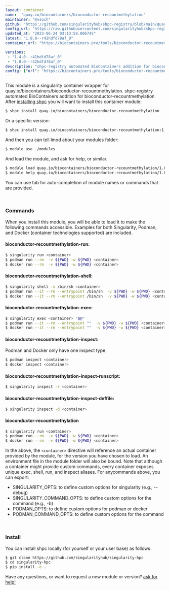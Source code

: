 ```yaml
---
layout: container
name:  "quay.io/biocontainers/bioconductor-recountmethylation"
maintainer: "@vsoch"
github: "https://github.com/singularityhub/shpc-registry/blob/main/quay.io/biocontainers/bioconductor-recountmethylation/container.yaml"
config_url: "https://raw.githubusercontent.com/singularityhub/shpc-registry/main/quay.io/biocontainers/bioconductor-recountmethylation/container.yaml"
updated_at: "2023-06-24 03:13:58.006745"
latest: "1.8.0--r42hdfd78af_0"
container_url: "https://biocontainers.pro/tools/bioconductor-recountmethylation"

versions:
 - "1.4.0--r41hdfd78af_0"
 - "1.8.0--r42hdfd78af_0"
description: "shpc-registry automated BioContainers addition for bioconductor-recountmethylation"
config: {"url": "https://biocontainers.pro/tools/bioconductor-recountmethylation", "maintainer": "@vsoch", "description": "shpc-registry automated BioContainers addition for bioconductor-recountmethylation", "latest": {"1.8.0--r42hdfd78af_0": "sha256:dc5716644a638ebc9d83a17162d40435f9ac0c0b30445f06aa92eb2da49b3c17"}, "tags": {"1.4.0--r41hdfd78af_0": "sha256:a91cc6110f30e15d79f593e2fe231450b57e31c3e15fc8c1b171f476428d08b3", "1.8.0--r42hdfd78af_0": "sha256:dc5716644a638ebc9d83a17162d40435f9ac0c0b30445f06aa92eb2da49b3c17"}, "docker": "quay.io/biocontainers/bioconductor-recountmethylation"}
---
```


This module is a singularity container wrapper for quay.io/biocontainers/bioconductor-recountmethylation.
shpc-registry automated BioContainers addition for bioconductor-recountmethylation
After [installing shpc](#install) you will want to install this container module:


```bash
$ shpc install quay.io/biocontainers/bioconductor-recountmethylation
```

Or a specific version:

```bash
$ shpc install quay.io/biocontainers/bioconductor-recountmethylation:1.8.0--r42hdfd78af_0
```

And then you can tell lmod about your modules folder:

```bash
$ module use ./modules
```

And load the module, and ask for help, or similar.

```bash
$ module load quay.io/biocontainers/bioconductor-recountmethylation/1.8.0--r42hdfd78af_0
$ module help quay.io/biocontainers/bioconductor-recountmethylation/1.8.0--r42hdfd78af_0
```

You can use tab for auto-completion of module names or commands that are provided.

<br>

### Commands

When you install this module, you will be able to load it to make the following commands accessible.
Examples for both Singularity, Podman, and Docker (container technologies supported) are included.

#### bioconductor-recountmethylation-run:

```bash
$ singularity run <container>
$ podman run --rm  -v ${PWD} -w ${PWD} <container>
$ docker run --rm  -v ${PWD} -w ${PWD} <container>
```

#### bioconductor-recountmethylation-shell:

```bash
$ singularity shell -s /bin/sh <container>
$ podman run --it --rm --entrypoint /bin/sh  -v ${PWD} -w ${PWD} <container>
$ docker run --it --rm --entrypoint /bin/sh  -v ${PWD} -w ${PWD} <container>
```

#### bioconductor-recountmethylation-exec:

```bash
$ singularity exec <container> "$@"
$ podman run --it --rm --entrypoint ""  -v ${PWD} -w ${PWD} <container> "$@"
$ docker run --it --rm --entrypoint ""  -v ${PWD} -w ${PWD} <container> "$@"
```

#### bioconductor-recountmethylation-inspect:

Podman and Docker only have one inspect type.

```bash
$ podman inspect <container>
$ docker inspect <container>
```

#### bioconductor-recountmethylation-inspect-runscript:

```bash
$ singularity inspect -r <container>
```

#### bioconductor-recountmethylation-inspect-deffile:

```bash
$ singularity inspect -d <container>
```



#### bioconductor-recountmethylation

```bash
$ singularity run <container>
$ podman run --rm  -v ${PWD} -w ${PWD} <container>
$ docker run --rm  -v ${PWD} -w ${PWD} <container>
```


In the above, the `<container>` directive will reference an actual container provided
by the module, for the version you have chosen to load. An environment file in the
module folder will also be bound. Note that although a container
might provide custom commands, every container exposes unique exec, shell, run, and
inspect aliases. For anycommands above, you can export:

 - SINGULARITY_OPTS: to define custom options for singularity (e.g., --debug)
 - SINGULARITY_COMMAND_OPTS: to define custom options for the command (e.g., -b)
 - PODMAN_OPTS: to define custom options for podman or docker
 - PODMAN_COMMAND_OPTS: to define custom options for the command

<br>

### Install

You can install shpc locally (for yourself or your user base) as follows:

```bash
$ git clone https://github.com/singularityhub/singularity-hpc
$ cd singularity-hpc
$ pip install -e .
```

Have any questions, or want to request a new module or version? [ask for help!](https://github.com/singularityhub/singularity-hpc/issues)